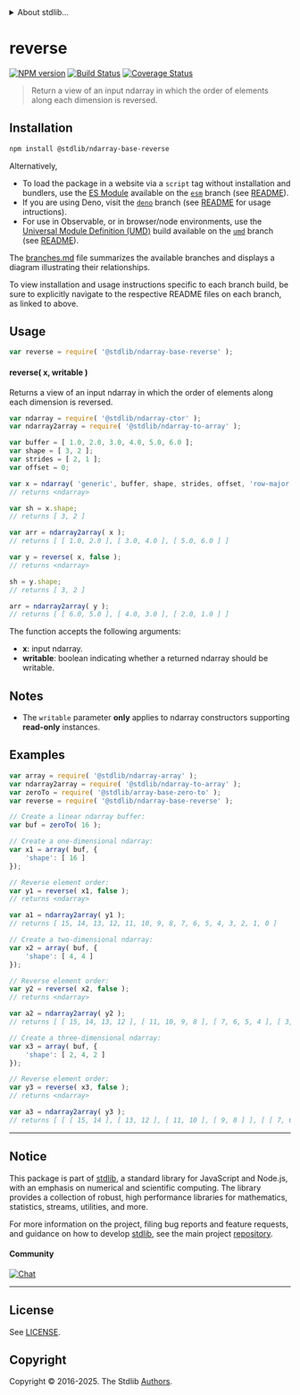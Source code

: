 <!--

@license Apache-2.0

Copyright (c) 2023 The Stdlib Authors.

Licensed under the Apache License, Version 2.0 (the "License");
you may not use this file except in compliance with the License.
You may obtain a copy of the License at

   http://www.apache.org/licenses/LICENSE-2.0

Unless required by applicable law or agreed to in writing, software
distributed under the License is distributed on an "AS IS" BASIS,
WITHOUT WARRANTIES OR CONDITIONS OF ANY KIND, either express or implied.
See the License for the specific language governing permissions and
limitations under the License.

-->


<details>
  <summary>
    About stdlib...
  </summary>
  <p>We believe in a future in which the web is a preferred environment for numerical computation. To help realize this future, we've built stdlib. stdlib is a standard library, with an emphasis on numerical and scientific computation, written in JavaScript (and C) for execution in browsers and in Node.js.</p>
  <p>The library is fully decomposable, being architected in such a way that you can swap out and mix and match APIs and functionality to cater to your exact preferences and use cases.</p>
  <p>When you use stdlib, you can be absolutely certain that you are using the most thorough, rigorous, well-written, studied, documented, tested, measured, and high-quality code out there.</p>
  <p>To join us in bringing numerical computing to the web, get started by checking us out on <a href="https://github.com/stdlib-js/stdlib">GitHub</a>, and please consider <a href="https://opencollective.com/stdlib">financially supporting stdlib</a>. We greatly appreciate your continued support!</p>
</details>

# reverse

[![NPM version][npm-image]][npm-url] [![Build Status][test-image]][test-url] [![Coverage Status][coverage-image]][coverage-url] <!-- [![dependencies][dependencies-image]][dependencies-url] -->

> Return a view of an input ndarray in which the order of elements along each dimension is reversed.

<!-- Section to include introductory text. Make sure to keep an empty line after the intro `section` element and another before the `/section` close. -->

<section class="intro">

</section>

<!-- /.intro -->

<!-- Package usage documentation. -->

<section class="installation">

## Installation

```bash
npm install @stdlib/ndarray-base-reverse
```

Alternatively,

-   To load the package in a website via a `script` tag without installation and bundlers, use the [ES Module][es-module] available on the [`esm`][esm-url] branch (see [README][esm-readme]).
-   If you are using Deno, visit the [`deno`][deno-url] branch (see [README][deno-readme] for usage intructions).
-   For use in Observable, or in browser/node environments, use the [Universal Module Definition (UMD)][umd] build available on the [`umd`][umd-url] branch (see [README][umd-readme]).

The [branches.md][branches-url] file summarizes the available branches and displays a diagram illustrating their relationships.

To view installation and usage instructions specific to each branch build, be sure to explicitly navigate to the respective README files on each branch, as linked to above.

</section>

<section class="usage">

## Usage

```javascript
var reverse = require( '@stdlib/ndarray-base-reverse' );
```

#### reverse( x, writable )

Returns a view of an input ndarray in which the order of elements along each dimension is reversed.

```javascript
var ndarray = require( '@stdlib/ndarray-ctor' );
var ndarray2array = require( '@stdlib/ndarray-to-array' );

var buffer = [ 1.0, 2.0, 3.0, 4.0, 5.0, 6.0 ];
var shape = [ 3, 2 ];
var strides = [ 2, 1 ];
var offset = 0;

var x = ndarray( 'generic', buffer, shape, strides, offset, 'row-major' );
// returns <ndarray>

var sh = x.shape;
// returns [ 3, 2 ]

var arr = ndarray2array( x );
// returns [ [ 1.0, 2.0 ], [ 3.0, 4.0 ], [ 5.0, 6.0 ] ]

var y = reverse( x, false );
// returns <ndarray>

sh = y.shape;
// returns [ 3, 2 ]

arr = ndarray2array( y );
// returns [ [ 6.0, 5.0 ], [ 4.0, 3.0 ], [ 2.0, 1.0 ] ]
```

The function accepts the following arguments:

-   **x**: input ndarray.
-   **writable**: boolean indicating whether a returned ndarray should be writable.

</section>

<!-- /.usage -->

<!-- Package usage notes. Make sure to keep an empty line after the `section` element and another before the `/section` close. -->

<section class="notes">

## Notes

-   The `writable` parameter **only** applies to ndarray constructors supporting **read-only** instances.

</section>

<!-- /.notes -->

<!-- Package usage examples. -->

<section class="examples">

## Examples

<!-- eslint no-undef: "error" -->

```javascript
var array = require( '@stdlib/ndarray-array' );
var ndarray2array = require( '@stdlib/ndarray-to-array' );
var zeroTo = require( '@stdlib/array-base-zero-to' );
var reverse = require( '@stdlib/ndarray-base-reverse' );

// Create a linear ndarray buffer:
var buf = zeroTo( 16 );

// Create a one-dimensional ndarray:
var x1 = array( buf, {
    'shape': [ 16 ]
});

// Reverse element order:
var y1 = reverse( x1, false );
// returns <ndarray>

var a1 = ndarray2array( y1 );
// returns [ 15, 14, 13, 12, 11, 10, 9, 8, 7, 6, 5, 4, 3, 2, 1, 0 ]

// Create a two-dimensional ndarray:
var x2 = array( buf, {
    'shape': [ 4, 4 ]
});

// Reverse element order:
var y2 = reverse( x2, false );
// returns <ndarray>

var a2 = ndarray2array( y2 );
// returns [ [ 15, 14, 13, 12 ], [ 11, 10, 9, 8 ], [ 7, 6, 5, 4 ], [ 3, 2, 1, 0 ] ]

// Create a three-dimensional ndarray:
var x3 = array( buf, {
    'shape': [ 2, 4, 2 ]
});

// Reverse element order:
var y3 = reverse( x3, false );
// returns <ndarray>

var a3 = ndarray2array( y3 );
// returns [ [ [ 15, 14 ], [ 13, 12 ], [ 11, 10 ], [ 9, 8 ] ], [ [ 7, 6 ], [ 5, 4 ], [ 3, 2 ], [ 1, 0 ] ] ]
```

</section>

<!-- /.examples -->

<!-- Section to include cited references. If references are included, add a horizontal rule *before* the section. Make sure to keep an empty line after the `section` element and another before the `/section` close. -->

<section class="references">

</section>

<!-- /.references -->

<!-- Section for related `stdlib` packages. Do not manually edit this section, as it is automatically populated. -->

<section class="related">

</section>

<!-- /.related -->

<!-- Section for all links. Make sure to keep an empty line after the `section` element and another before the `/section` close. -->


<section class="main-repo" >

* * *

## Notice

This package is part of [stdlib][stdlib], a standard library for JavaScript and Node.js, with an emphasis on numerical and scientific computing. The library provides a collection of robust, high performance libraries for mathematics, statistics, streams, utilities, and more.

For more information on the project, filing bug reports and feature requests, and guidance on how to develop [stdlib][stdlib], see the main project [repository][stdlib].

#### Community

[![Chat][chat-image]][chat-url]

---

## License

See [LICENSE][stdlib-license].


## Copyright

Copyright &copy; 2016-2025. The Stdlib [Authors][stdlib-authors].

</section>

<!-- /.stdlib -->

<!-- Section for all links. Make sure to keep an empty line after the `section` element and another before the `/section` close. -->

<section class="links">

[npm-image]: http://img.shields.io/npm/v/@stdlib/ndarray-base-reverse.svg
[npm-url]: https://npmjs.org/package/@stdlib/ndarray-base-reverse

[test-image]: https://github.com/stdlib-js/ndarray-base-reverse/actions/workflows/test.yml/badge.svg?branch=main
[test-url]: https://github.com/stdlib-js/ndarray-base-reverse/actions/workflows/test.yml?query=branch:main

[coverage-image]: https://img.shields.io/codecov/c/github/stdlib-js/ndarray-base-reverse/main.svg
[coverage-url]: https://codecov.io/github/stdlib-js/ndarray-base-reverse?branch=main

<!--

[dependencies-image]: https://img.shields.io/david/stdlib-js/ndarray-base-reverse.svg
[dependencies-url]: https://david-dm.org/stdlib-js/ndarray-base-reverse/main

-->

[chat-image]: https://img.shields.io/gitter/room/stdlib-js/stdlib.svg
[chat-url]: https://app.gitter.im/#/room/#stdlib-js_stdlib:gitter.im

[stdlib]: https://github.com/stdlib-js/stdlib

[stdlib-authors]: https://github.com/stdlib-js/stdlib/graphs/contributors

[umd]: https://github.com/umdjs/umd
[es-module]: https://developer.mozilla.org/en-US/docs/Web/JavaScript/Guide/Modules

[deno-url]: https://github.com/stdlib-js/ndarray-base-reverse/tree/deno
[deno-readme]: https://github.com/stdlib-js/ndarray-base-reverse/blob/deno/README.md
[umd-url]: https://github.com/stdlib-js/ndarray-base-reverse/tree/umd
[umd-readme]: https://github.com/stdlib-js/ndarray-base-reverse/blob/umd/README.md
[esm-url]: https://github.com/stdlib-js/ndarray-base-reverse/tree/esm
[esm-readme]: https://github.com/stdlib-js/ndarray-base-reverse/blob/esm/README.md
[branches-url]: https://github.com/stdlib-js/ndarray-base-reverse/blob/main/branches.md

[stdlib-license]: https://raw.githubusercontent.com/stdlib-js/ndarray-base-reverse/main/LICENSE

</section>

<!-- /.links -->
